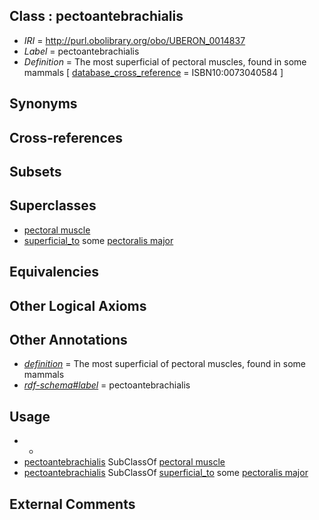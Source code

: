 
## Class : pectoantebrachialis

 * *IRI* = http://purl.obolibrary.org/obo/UBERON_0014837
 * *Label* = pectoantebrachialis
 * *Definition* = The most superficial of pectoral muscles, found in some mammals [ [database_cross_reference](../../ef/oboInOwl#hasDbXref.md) = ISBN10:0073040584 ]

## Synonyms


## Cross-references


## Subsets


## Superclasses

 * [pectoral muscle](../../UBERON/95/UBERON_0001495.md)
 * [superficial_to](../../BSPO/08/BSPO_0000108.md) some [pectoralis major](../../UBERON/81/UBERON_0002381.md)

## Equivalencies


## Other Logical Axioms


## Other Annotations

 * *[definition](../../IAO/15/IAO_0000115.md)* = The most superficial of pectoral muscles, found in some mammals
 * *[rdf-schema#label](../../el/rdf-schema#label.md)* = pectoantebrachialis

## Usage

 * -
 * [pectoantebrachialis](../../UBERON/37/UBERON_0014837.md) SubClassOf [pectoral muscle](../../UBERON/95/UBERON_0001495.md)
 * [pectoantebrachialis](../../UBERON/37/UBERON_0014837.md) SubClassOf [superficial_to](../../BSPO/08/BSPO_0000108.md) some [pectoralis major](../../UBERON/81/UBERON_0002381.md)

## External Comments

